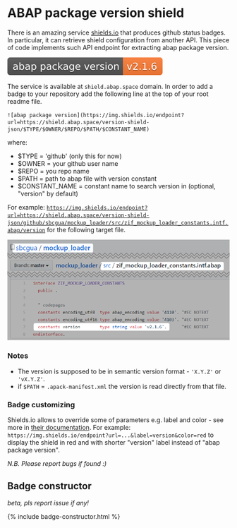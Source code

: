 # ABAP package version shield

There is an amazing service [shields.io](https://shields.io/) that produces github status badges. In particular, it can retrieve shield configuration from another API. This piece of code implements such API endpoint for extracting abap package version.

![shield sample](shield-sample.svg)

The service is available at `shield.abap.space` domain. In order to add a badge to your repository add the following line at the top of your root readme file.

```
![abap package version](https://img.shields.io/endpoint?url=https://shield.abap.space/version-shield-json/$TYPE/$OWNER/$REPO/$PATH/$CONSTANT_NAME)
```

where:
- $TYPE = 'github' (only this for now)
- $OWNER = your github user name
- $REPO = you repo name
- $PATH = path to abap file with version constant
- $CONSTANT_NAME = constant name to search version in (optional, "version" by default)

For example: [`https://img.shields.io/endpoint?url=https://shield.abap.space/version-shield-json/github/sbcgua/mockup_loader/src/zif_mockup_loader_constants.intf.abap/version`](https://img.shields.io/endpoint?url=https://shield.abap.space/version-shield-json/github/sbcgua/mockup_loader/src/zif_mockup_loader_constants.intf.abap/version) for the following target file.

![example](code-example.png)

### Notes

- The version is supposed to be in semantic version format - `'X.Y.Z'` or `'vX.Y.Z'`.
- if `$PATH` = `.apack-manifest.xml` the version is read directly from that file.

### Badge customizing

Shields.io allows to override some of parameters e.g. label and color - see more in [their documentation](https://shields.io/). For example: `https://img.shields.io/endpoint?url=...&label=version&color=red` to display the shield in red and with shorter "version" label instead of "abap package version".

*N.B. Please report bugs if found :)*

## Badge constructor

*beta, pls report issue if any!*

{% include badge-constructor.html %}
